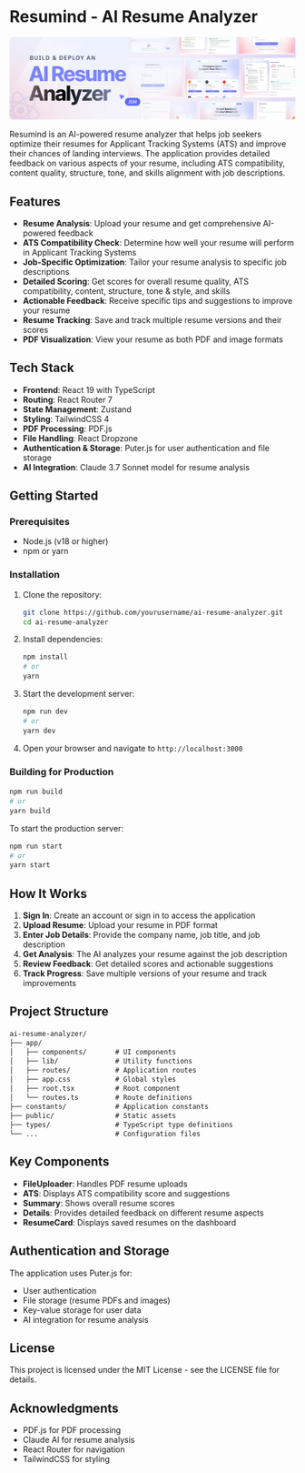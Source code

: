 # Resumind - AI Resume Analyzer

![Resumind](./public/readme/hero.webp)

Resumind is an AI-powered resume analyzer that helps job seekers optimize their resumes for Applicant Tracking Systems (ATS) and improve their chances of landing interviews. The application provides detailed feedback on various aspects of your resume, including ATS compatibility, content quality, structure, tone, and skills alignment with job descriptions.

## Features

- **Resume Analysis**: Upload your resume and get comprehensive AI-powered feedback
- **ATS Compatibility Check**: Determine how well your resume will perform in Applicant Tracking Systems
- **Job-Specific Optimization**: Tailor your resume analysis to specific job descriptions
- **Detailed Scoring**: Get scores for overall resume quality, ATS compatibility, content, structure, tone & style, and skills
- **Actionable Feedback**: Receive specific tips and suggestions to improve your resume
- **Resume Tracking**: Save and track multiple resume versions and their scores
- **PDF Visualization**: View your resume as both PDF and image formats

## Tech Stack

- **Frontend**: React 19 with TypeScript
- **Routing**: React Router 7
- **State Management**: Zustand
- **Styling**: TailwindCSS 4
- **PDF Processing**: PDF.js
- **File Handling**: React Dropzone
- **Authentication & Storage**: Puter.js for user authentication and file storage
- **AI Integration**: Claude 3.7 Sonnet model for resume analysis

## Getting Started

### Prerequisites

- Node.js (v18 or higher)
- npm or yarn

### Installation

1. Clone the repository:
   ```bash
   git clone https://github.com/yourusername/ai-resume-analyzer.git
   cd ai-resume-analyzer
   ```

2. Install dependencies:
   ```bash
   npm install
   # or
   yarn
   ```

3. Start the development server:
   ```bash
   npm run dev
   # or
   yarn dev
   ```

4. Open your browser and navigate to `http://localhost:3000`

### Building for Production

```bash
npm run build
# or
yarn build
```

To start the production server:

```bash
npm run start
# or
yarn start
```

## How It Works

1. **Sign In**: Create an account or sign in to access the application
2. **Upload Resume**: Upload your resume in PDF format
3. **Enter Job Details**: Provide the company name, job title, and job description
4. **Get Analysis**: The AI analyzes your resume against the job description
5. **Review Feedback**: Get detailed scores and actionable suggestions
6. **Track Progress**: Save multiple versions of your resume and track improvements

## Project Structure

```
ai-resume-analyzer/
├── app/
│   ├── components/       # UI components
│   ├── lib/              # Utility functions
│   ├── routes/           # Application routes
│   ├── app.css           # Global styles
│   ├── root.tsx          # Root component
│   └── routes.ts         # Route definitions
├── constants/            # Application constants
├── public/               # Static assets
├── types/                # TypeScript type definitions
└── ...                   # Configuration files
```

## Key Components

- **FileUploader**: Handles PDF resume uploads
- **ATS**: Displays ATS compatibility score and suggestions
- **Summary**: Shows overall resume scores
- **Details**: Provides detailed feedback on different resume aspects
- **ResumeCard**: Displays saved resumes on the dashboard

## Authentication and Storage

The application uses Puter.js for:
- User authentication
- File storage (resume PDFs and images)
- Key-value storage for user data
- AI integration for resume analysis

## License

This project is licensed under the MIT License - see the LICENSE file for details.

## Acknowledgments

- PDF.js for PDF processing
- Claude AI for resume analysis
- React Router for navigation
- TailwindCSS for styling